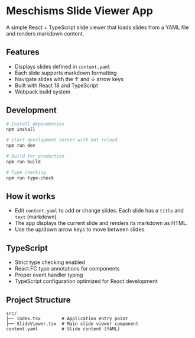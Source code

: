 # Meschisms Slide Viewer App

A simple React + TypeScript slide viewer that loads slides from a YAML file and renders markdown content.

## Features

- Displays slides defined in `content.yaml`
- Each slide supports markdown formatting
- Navigate slides with the ↑ and ↓ arrow keys
- Built with React 18 and TypeScript
- Webpack build system

## Development

```bash
# Install dependencies
npm install

# Start development server with hot reload
npm run dev

# Build for production
npm run build

# Type checking
npm run type-check
```

## How it works

- Edit `content.yaml` to add or change slides. Each slide has a `title` and `text` (markdown).
- The app displays the current slide and renders its markdown as HTML.
- Use the up/down arrow keys to move between slides.

## TypeScript

- Strict type checking enabled
- React.FC type annotations for components
- Proper event handler typing
- TypeScript configuration optimized for React development

## Project Structure

```
src/
├── index.tsx        # Application entry point
├── SlideViewer.tsx  # Main slide viewer component
content.yaml         # Slide content (YAML)
``` 